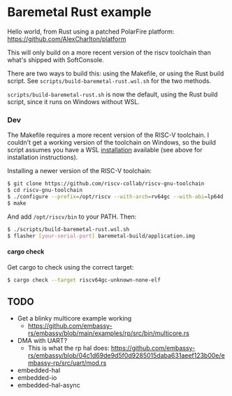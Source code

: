 # Baremetal Rust example
Hello world, from Rust using a patched PolarFire platform: https://github.com/AlexCharlton/platform

This will only build on a more recent version of the riscv toolchain than what's shipped with SoftConsole.

There are two ways to build this: using the Makefile, or using the Rust build script. See `scripts/build-baremetal-rust.wsl.sh` for the two methods.

`scripts/build-baremetal-rust.sh` is now the default, using the Rust build script, since it runs on Windows without WSL.

### Dev
The Makefile requires a more recent version of the RISC-V toolchain. I couldn't get a working version of the toolchain on Windows, so the build script assumes you have a WSL [installation](https://github.com/riscv-collab/riscv-gnu-toolchain) available (see above for installation instructions).

Installing a newer version of the RISC-V toolchain:
```sh
$ git clone https://github.com/riscv-collab/riscv-gnu-toolchain
$ cd riscv-gnu-toolchain
$ ./configure --prefix=/opt/riscv --with-arch=rv64gc --with-abi=lp64d
$ make
```

And add `/opt/riscv/bin` to your PATH. Then:
```sh
$ ./scripts/build-baremetal-rust.wsl.sh
$ flasher [your-serial-port] baremetal-build/application.img
```

#### cargo check

Get cargo to check using the correct target:
```sh
$ cargo check --target riscv64gc-unknown-none-elf
```

## TODO
- Get a blinky multicore example working
  - https://github.com/embassy-rs/embassy/blob/main/examples/rp/src/bin/multicore.rs
- DMA with UART?
  - This is what the rp hal does: https://github.com/embassy-rs/embassy/blob/04c1d69de9d5f0d9285015daba631aeef123b00e/embassy-rp/src/uart/mod.rs
- embedded-hal
- embedded-io
- embedded-hal-async